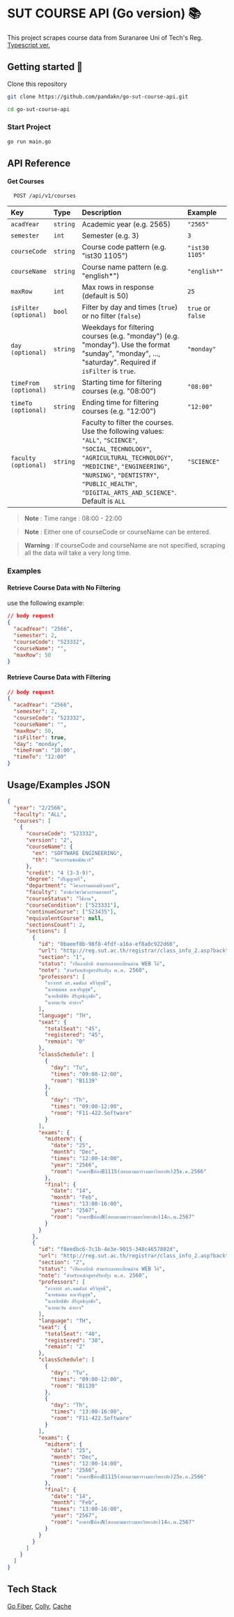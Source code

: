 # SUT COURSE API (Go version) 📚

This project scrapes course data from Suranaree Uni of Tech's Reg. [Typescript ver.](https://github.com/pandakn/sut-course-api)

## Getting started 🚀

Clone this repository

```zsh
git clone https://github.com/pandakn/go-sut-course-api.git

cd go-sut-course-api
```

### Start Project

```zsh
go run main.go
```

## API Reference

#### Get Courses

```http
  POST /api/v1/courses
```

| Key                   | Type     | Description                                                                                                                                                                                                                                                     | Example           |
| :-------------------- | :------- | :-------------------------------------------------------------------------------------------------------------------------------------------------------------------------------------------------------------------------------------------------------------- | :---------------- |
| `acadYear`            | `string` | Academic year (e.g. 2565)                                                                                                                                                                                                                                       | `"2565"`          |
| `semester`            | `int`    | Semester (e.g. 3)                                                                                                                                                                                                                                               | `3`               |
| `courseCode`          | `string` | Course code pattern (e.g. "ist30 1105")                                                                                                                                                                                                                         | `"ist30 1105"`    |
| `courseName`          | `string` | Course name pattern (e.g. "english\*")                                                                                                                                                                                                                          | `"english*"`      |
| `maxRow`              | `int`    | Max rows in response (default is 50)                                                                                                                                                                                                                            | `25`              |
| `isFilter (optional)` | `bool`   | Filter by day and times (`true`) or no filter (`false`)                                                                                                                                                                                                         | `true` or `false` |
| `day (optional)`      | `string` | Weekdays for filtering courses (e.g. "monday") (e.g. "monday"). Use the format "sunday", "monday", ..., "saturday". Required if `isFilter` is `true`.                                                                                                           | `"monday"`        |
| `timeFrom (optional)` | `string` | Starting time for filtering courses (e.g. "08:00")                                                                                                                                                                                                              | `"08:00"`         |
| `timeTo (optional)`   | `string` | Ending time for filtering courses (e.g. "12:00")                                                                                                                                                                                                                | `"12:00"`         |
| `faculty (optional)`  | `string` | Faculty to filter the courses. Use the following values: `"ALL"`, `"SCIENCE"`, `"SOCIAL_TECHNOLOGY"`, `"AGRICULTURAL_TECHNOLOGY"`, `"MEDICINE"`, `"ENGINEERING"`, `"NURSING"`, `"DENTISTRY"`, `"PUBLIC_HEALTH"`, `"DIGITAL_ARTS_AND_SCIENCE"`. Default is `ALL` | `"SCIENCE"`       |

> **Note** : Time range : 08:00 - 22:00

> **Note** : Either one of courseCode or courseName can be entered.

> **Warning** : If courseCode and courseName are not specified, scraping all the data will take a very long time.

### Examples

#### Retrieve Course Data with No Filtering

use the following example:

```json
// body request
{
  "acadYear": "2566",
  "semester": 2,
  "courseCode": "523332",
  "courseName": "",
  "maxRow": 50
}
```

#### Retrieve Course Data with Filtering

```json
// body request
{
  "acadYear": "2566",
  "semester": 2,
  "courseCode": "523332",
  "courseName": "",
  "maxRow": 50,
  "isFilter": true,
  "day": "monday",
  "timeFrom": "10:00",
  "timeTo": "12:00"
}
```

## Usage/Examples JSON

```json
{
  "year": "2/2566",
  "faculty": "ALL",
  "courses": [
    {
      "courseCode": "523332",
      "version": "2",
      "courseName": {
        "en": "SOFTWARE ENGINEERING",
        "th": "วิศวกรรมซอฟต์แวร์"
      },
      "credit": "4 (3-3-9)",
      "degree": "ปริญญาตรี",
      "department": "วิศวกรรมคอมพิวเตอร์",
      "faculty": "สำนักวิชาวิศวกรรมศาสตร์",
      "courseStatus": "ใช้งาน",
      "courseCondition": ["523331"],
      "continueCourse": ["523435"],
      "equivalentCourse": null,
      "sectionsCount": 2,
      "sections": [
        {
          "id": "0baeef8b-98f8-4fdf-a16a-ef8a0c922d66",
          "url": "http://reg.sut.ac.th/registrar/class_info_2.asp?backto=home&option=0&courseid=1009172&coursecode=523332&acadyear=2566&semester=2&avs882850039=3",
          "section": "1",
          "status": "เปิดลงปกติ สามารถลงทะเบียนผ่าน WEB ได้",
          "note": "สำหรับหลักสูตรปรับปรุง พ.ศ. 2560",
          "professors": [
            "อาจารย์ ดร.คมศัลล์ ศรีวิสุทธิ์",
            "นายธนพล คงเจริญสุข",
            "นายสิทธิชัย สิริฤทธิกุลชัย",
            "นายตะวัน คำอาจ"
          ],
          "language": "TH",
          "seat": {
            "totalSeat": "45",
            "registered": "45",
            "remain": "0"
          },
          "classSchedule": [
            {
              "day": "Tu",
              "times": "09:00-12:00",
              "room": "B1139"
            },
            {
              "day": "Th",
              "times": "09:00-12:00",
              "room": "F11-422.Software"
            }
          ],
          "exams": {
            "midterm": {
              "date": "25",
              "month": "Dec",
              "times": "12:00-14:00",
              "year": "2566",
              "room": "อาคารBห้องB1115(สอบตามตารางมหาวิทยาลัย)25ธ.ค.2566"
            },
            "final": {
              "date": "14",
              "month": "Feb",
              "times": "13:00-16:00",
              "year": "2567",
              "room": "อาคารBห้องN(สอบตามตารางมหาวิทยาลัย)14ก.พ.2567"
            }
          }
        },
        {
          "id": "f8eedbc6-7c1b-4e3e-9015-348c4657802d",
          "url": "http://reg.sut.ac.th/registrar/class_info_2.asp?backto=home&option=0&courseid=1009172&coursecode=523332&acadyear=2566&semester=2&avs882850039=4",
          "section": "2",
          "status": "เปิดลงปกติ สามารถลงทะเบียนผ่าน WEB ได้",
          "note": "สำหรับหลักสูตรปรับปรุง พ.ศ. 2560",
          "professors": [
            "อาจารย์ ดร.คมศัลล์ ศรีวิสุทธิ์",
            "นายธนพล คงเจริญสุข",
            "นายสิทธิชัย สิริฤทธิกุลชัย",
            "นายตะวัน คำอาจ"
          ],
          "language": "TH",
          "seat": {
            "totalSeat": "40",
            "registered": "38",
            "remain": "2"
          },
          "classSchedule": [
            {
              "day": "Tu",
              "times": "09:00-12:00",
              "room": "B1139"
            },
            {
              "day": "Th",
              "times": "13:00-16:00",
              "room": "F11-422.Software"
            }
          ],
          "exams": {
            "midterm": {
              "date": "25",
              "month": "Dec",
              "times": "12:00-14:00",
              "year": "2566",
              "room": "อาคารBห้องB1115(สอบตามตารางมหาวิทยาลัย)25ธ.ค.2566"
            },
            "final": {
              "date": "14",
              "month": "Feb",
              "times": "13:00-16:00",
              "year": "2567",
              "room": "อาคารBห้องN(สอบตามตารางมหาวิทยาลัย)14ก.พ.2567"
            }
          }
        }
      ]
    }
  ]
}
```

## Tech Stack

[Go Fiber](https://docs.gofiber.io/), [Colly](https://github.com/gocolly/colly), [Cache](https://github.com/patrickmn/go-cache)

<!-- [**Redis**](https://redis.io/) : cache data -->

